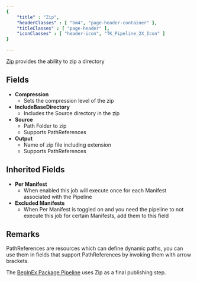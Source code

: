 ```yaml
---
{ 
	"title" : "Zip",
	"headerClasses" : [ "bm4", "page-header-container" ],
	"titleClasses" : [ "page-header" ],
	"iconClasses" : [ "header-icon", "TK_Pipeline_2X_Icon" ]
}

---
```


[Zip](assetlink://GUID/8808e815b3ce9c94e9552cb1dee9e305) provides the ability to zip a directory

## Fields

* **Compression**
  - Sets the compression level of the zip
* **IncludeBaseDirectory**
  - Includes the Source directory in the zip
* **Source**
  - Path Folder to zip
  - Supports PathReferences
* **Output**
  - Name of zip file including extension
  - Supports PathReferences

## Inherited Fields
* **Per Manifest**
  - When enabled this job will execute once for each Manifest associated with the Pipeline
* **Excluded Manifests**
  - When Per Manifest is toggled on and you need the pipeline to not execute this job for certain Manifests, add them to this field

## Remarks

PathReferences are resources which can define dynamic paths, you can use them in fields that support PathReferences by invoking them with arrow brackets.


The [BepInEx Package Pipeline](assetlink://Packages/com.passivepicasso.thunderkit/Editor/Templates/BepInEx/Pipelines/Package.asset) uses Zip as a final publishing step.